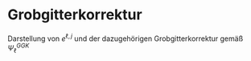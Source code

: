 # Grobgitterkorrektur
Darstellung von $e^{\ell,j}$ und der dazugehörigen Grobgitterkorrektur gemäß $\Psi_{\ell}^{GGK}$